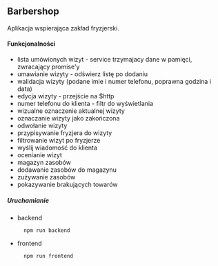 ## Barbershop

Aplikacja wspierająca zakład fryzjerski.


#### Funkcjonalności

- lista umówionych wizyt - service trzymajacy dane w pamięci, zwracający promise'y 
- umawianie wizyty - odświerz listę po dodaniu
- walidacja wizyty (podane imie i numer telefonu, poprawna godzina i data)
- edycja wizyty - przejście na $http
- numer telefonu do klienta - filtr do wyświetlania
- wizualne oznaczenie aktualnej wizyty
- oznaczanie wizyty jako zakończona
- odwołanie wizyty
- przypisywanie fryzjera do wizyty
- filtrowanie wizyt po fryzjerze
- wyślij wiadomość do klienta
- ocenianie wizyt
- magazyn zasobów
- dodawanie zasobów do magazynu
- zużywanie zasobów
- pokazywanie brakujących towarów


##### Uruchamianie

- backend 
    
        npm run backend

- frontend 
    
        npm run frontend
